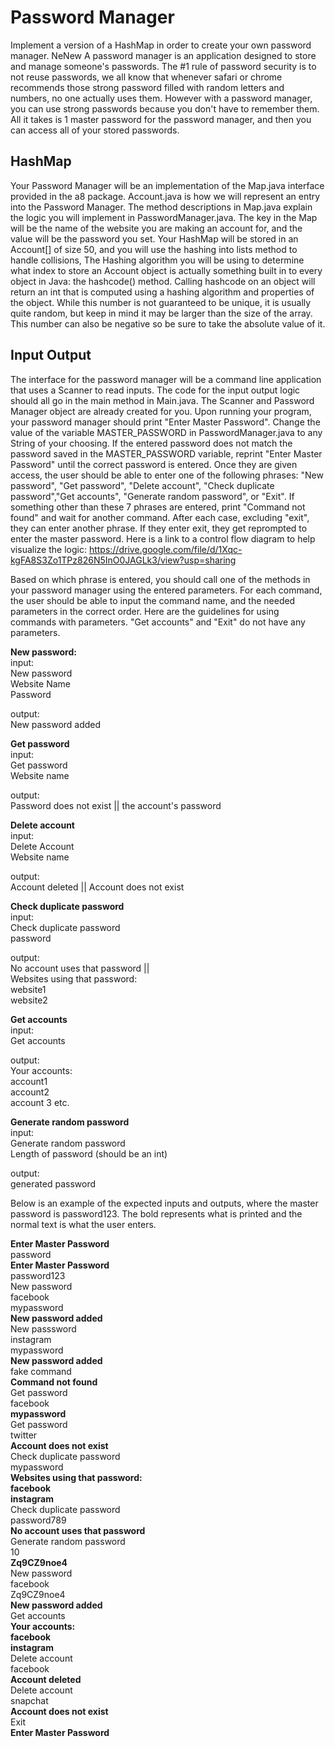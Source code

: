 # Password Manager

Implement a version of a HashMap in order to create your own password manager.
NeNew
A password manager is an application designed to store and manage someone's passwords. The #1 rule of password security
is to not reuse passwords, we all know that whenever safari or chrome recommends those strong password filled with 
random letters and numbers, no one actually uses them. However with a password manager, you can use strong passwords
because you don't have to remember them. All it takes is 1 master password for the password manager, and then you 
can access all of your stored passwords. 

## HashMap
Your Password Manager will be an implementation of the Map.java interface provided in the a8 package.
 Account.java is how we will represent an entry into the Password Manager. The method descriptions in 
 Map.java explain the logic you will implement in PasswordManager.java. The key in the Map will be the 
 name of the website you are making an account for, and the value will be the password you set. Your HashMap will be 
 stored in an Account[] of size 50, and you will use  the hashing into lists method to handle collisions, 
The Hashing algorithm you will be using to determine what index to store an Account object is actually something 
built in to every object in Java: the hashcode() method. Calling hashcode on an object will return an int that is
 computed using a hashing algorithm and properties of the object. While this number is not guaranteed to be unique, 
 it is usually quite random, but keep in mind it may be larger than the size of the array. 
 This number can also be negative so be sure to take the absolute value of it. 

## Input Output

The interface for the password manager will be a command line application that uses a Scanner to read inputs. The code 
for the input output logic should all go in the main method in Main.java. The Scanner and Password Manager object are 
already created for you. Upon running your program, your password manager should print "Enter Master Password". 
Change the value of the variable MASTER_PASSWORD in PasswordManager.java to any String of your choosing.
 If the entered password does not match the password saved in the MASTER_PASSWORD variable, reprint 
 "Enter Master Password" until the correct password is entered. Once they are given access, 
 the user should be able to enter one of the following phrases: "New password", "Get password", "Delete account", 
 "Check duplicate password","Get accounts", "Generate random password", or "Exit". If something other than these 
 7 phrases are entered, print "Command not found" and wait for another command. After each case, excluding "exit", 
 they can enter another phrase. If they enter exit, they get reprompted to enter the master password.  Here is a link to a control flow
 diagram to help visualize the logic: 
 https://drive.google.com/file/d/1Xqc-kgFA8S3Zo1TPz826N5InO0JAGLk3/view?usp=sharing
 
Based on which phrase is entered, you should call one of the methods in your password manager using the entered parameters.
For each command, the user should be able to input the command name, and the needed parameters in the correct order. 
Here are the guidelines for using commands with parameters. "Get accounts" and "Exit" do not have any parameters.

**New password:**\
input:\
New password\
Website Name\
Password

output:\
New password added

**Get password**\
input:\
Get password\
Website name

output:\
Password does not exist || the account's password

**Delete account**\
input:\
Delete Account\
Website name

output:\
Account deleted || Account does not exist

**Check duplicate password**\
input:\
Check duplicate password\
password

output: \
No account uses that password ||\
Websites using that password:\
website1\
website2

**Get accounts**\
input:\
Get accounts

output:\
Your accounts:\
account1\
account2\
account 3 etc.

**Generate random password**\
input:\
Generate random password\
Length of password (should be an int)

output:\
generated password


Below is an example of the expected inputs and outputs, where the master password is password123. 
The bold represents what is printed and the normal text is what the user enters.

**Enter Master Password**\
password\
**Enter Master Password**\
password123\
New password\
facebook\
mypassword\
**New password added**\
New passsword\
instagram\
mypassword\
**New password added**\
fake command\
**Command not found**\
Get password\
facebook\
**mypassword**\
Get password\
twitter\
**Account does not exist**\
Check duplicate password\
mypassword\
**Websites using that password:**\
**facebook**\
**instagram**\
Check duplicate password\
password789\
**No account uses that password**\
Generate random password\
10\
**Zq9CZ9noe4**\
New password\
facebook\
Zq9CZ9noe4\
**New password added**\
Get accounts\
**Your accounts:\
facebook\
instagram**\
Delete account\
facebook\
**Account deleted**\
Delete account\
snapchat\
**Account does not exist**\
Exit\
**Enter Master Password**



